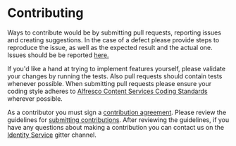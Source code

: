 # Contributing

Ways to contribute would be by submitting pull requests, reporting issues and creating suggestions.
In the case of a defect please provide steps to reproduce the issue, as well as the expected result and the actual one.   Issues should be be reported [here.](https://github.com/Alfresco/alfresco-identity-service/issues)

If you'd like a hand at trying to implement features yourself, please validate your changes by running the tests.
Also pull requests should contain tests whenever possible. When submitting pull requests please ensure your coding style 
adheres to [Alfresco Content Services Coding Standards](https://community.alfresco.com/docs/DOC-4658-coding-standards) 
wherever possible.

As a contributor you must sign a [contribution agreement](https://cla-assistant.io/Alfresco/alfresco-identity-service). Please review the guidelines for [submitting contributions](https://community.alfresco.com/docs/DOC-6269-submitting-contributions). 
After reviewing the guidelines, if you have any questions about making a contribution you can contact us on the [Identity Service](https://gitter.im/Alfresco/identity-service) gitter channel.
